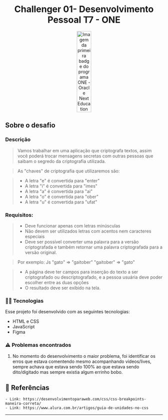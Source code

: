 <h1 align="center">Challenger 01- Desenvolvimento Pessoal T7 - ONE</h1>

<div align="center" style="display: flex; align-items: center; justify-content: center;">
    <img width="30%" src="./Imagens/BADGE.png" alt="Imagem da primeira badge do programa ONE - Oracle Next Education">
</div>


## Sobre o desafio
### Descrição

> Vamos trabalhar em uma aplicação que criptografa textos, assim você poderá trocar mensagens secretas com outras pessoas que saibam o segredo da criptografia utilizada.

> As "chaves" de criptografia que utilizaremos são:

> - A letra "e" é convertida para "enter"
> - A letra "i" é convertida para "imes"
> - A letra "a" é convertida para "ai"
> - A letra "o" é convertida para "ober"
> - A letra "u" é convertida para "ufat"

### Requisitos:
> - Deve funcionar apenas com letras minúsculas
> - Não devem ser utilizados letras com acentos nem caracteres especiais
> - Deve ser possível converter uma palavra para a versão criptografada e também retornar uma palavra criptografada para a versão original.

> Por exemplo:
Js
    "gato" => "gaitober"
    "gaitober" => "gato"


> - A página deve ter campos para inserção do texto a ser criptografado ou descriptografado, e a pessoa usuária deve poder escolher entre as duas opções
> - O resultado deve ser exibido na tela.


### 👨‍💻 Tecnologias

Esse projeto foi desenvolvido com as seguintes tecnologias:

- HTML e CSS
- JavaScript
- Figma


### ⚠️ Problemas encontrados

1. No momento do desenvolvimento o maior problema, foi identificar os erros que estava comentendo mesmo acompanhando vídeos/lives, sempre achava que estava sendo 100% ao que estava sendo dito/digitado mas sempre existia algum errinho bobo.



## 📎 Referências

    - Link: https://desenvolvimentoparaweb.com/css/css-breakpoints-maneira-correta/
    - Link: https://www.alura.com.br/artigos/guia-de-unidades-no-css


---

